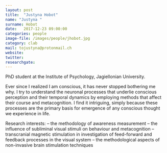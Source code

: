```yaml
---
layout: post
title:  "Justyna Hobot"
name: "Justyna "
surname: Hobot
date:   2017-12-23 09:00:00
categories: people
image-file: /images/people/jhobot.jpg
category: clab
mail: tojustyna@protonmail.ch
website:
twitter:
researchgate:
---
```


PhD student at the Institute of Psychology, Jagiellonian University.

Ever since I realized I am conscious, it has never stopped bothering me why. I try to understand the neuronal processes that underlie conscious perception and their temporal dynamics by employing methods that affect their course and metacognition. I find it intriguing, simply because these processes are the primary basis for emergence of any conscious thought we experience in life.

Research interests:
– the methodology of awareness measurement
– the influence of subliminal visual stimuli on behaviour and metacognition
– transcranial magnetic stimulation in investigation of feed-forward and feedback processes in the visual system
– the methodological aspects of non-invasive brain stimulation techniques
